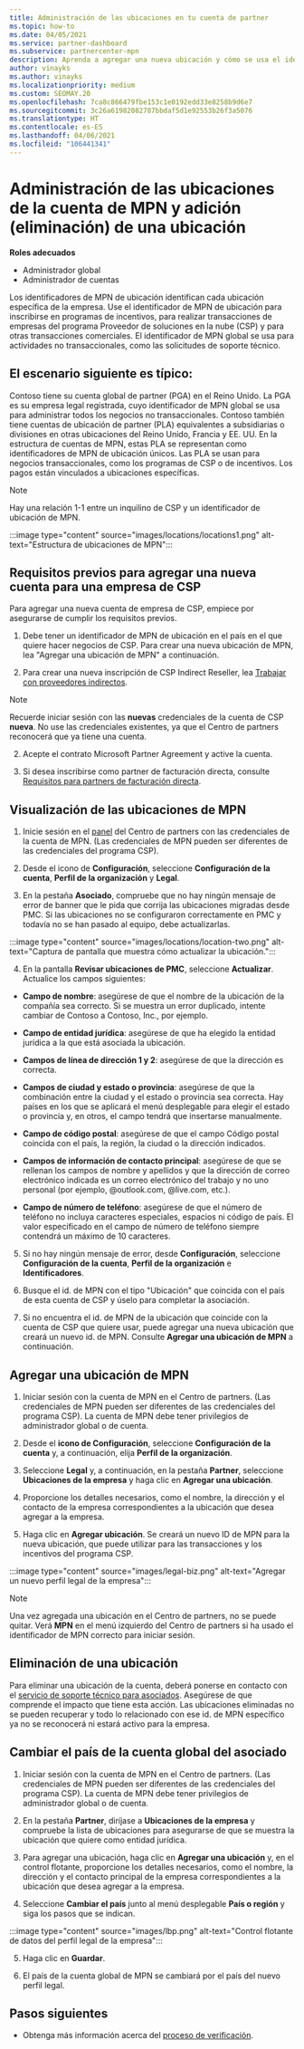 ```yaml
---
title: Administración de las ubicaciones en tu cuenta de partner
ms.topic: how-to
ms.date: 04/05/2021
ms.service: partner-dashboard
ms.subservice: partnercenter-mpn
description: Aprenda a agregar una nueva ubicación y cómo se usa el identificador de MPN de ubicación en programas de incentivos, empresas de CSP, suscripciones y otras transacciones.
author: vinayks
ms.author: vinayks
ms.localizationpriority: medium
ms.custom: SEOMAY.20
ms.openlocfilehash: 7ca8c866479fbe153c1e0192edd33e8258b9d6e7
ms.sourcegitcommit: 3c26a61982082787bbdaf5d1e92553b26f3a5076
ms.translationtype: HT
ms.contentlocale: es-ES
ms.lasthandoff: 04/06/2021
ms.locfileid: "106441341"
---
```

# <a name="manage-your-mpn-account-locations-and-add-delete-a-location"></a>Administración de las ubicaciones de la cuenta de MPN y adición (eliminación) de una ubicación


**Roles adecuados**

- Administrador global
- Administrador de cuentas

Los identificadores de MPN de ubicación identifican cada ubicación específica de la empresa. Use el identificador de MPN de ubicación para inscribirse en programas de incentivos, para realizar transacciones de empresas del programa Proveedor de soluciones en la nube (CSP) y para otras transacciones comerciales. El identificador de MPN global se usa para actividades no transaccionales, como las solicitudes de soporte técnico.

## <a name="the-following-scenario-is-typical"></a>El escenario siguiente es típico:

Contoso tiene su cuenta global de partner (PGA) en el Reino Unido. La PGA es su empresa legal registrada, cuyo identificador de MPN global se usa para administrar todos los negocios no transaccionales. Contoso también tiene cuentas de ubicación de partner (PLA) equivalentes a subsidiarias o divisiones en otras ubicaciones del Reino Unido, Francia y EE. UU. En la estructura de cuentas de MPN, estas PLA se representan como identificadores de MPN de ubicación únicos. Las PLA se usan para negocios transaccionales, como los programas de CSP o de incentivos. Los pagos están vinculados a ubicaciones específicas. 

>[!NOTE]
>Hay una relación 1-1 entre un inquilino de CSP y un identificador de ubicación de MPN.

:::image type="content" source="images/locations/locations1.png" alt-text="Estructura de ubicaciones de MPN":::

## <a name="prerequisites-in-order-to-add-a-new-account-for-a-csp-business"></a>Requisitos previos para agregar una nueva cuenta para una empresa de CSP

Para agregar una nueva cuenta de empresa de CSP, empiece por asegurarse de cumplir los requisitos previos.

1. Debe tener un identificador de MPN de ubicación en el país en el que quiere hacer negocios de CSP. Para crear una nueva ubicación de MPN, lea "Agregar una ubicación de MPN" a continuación.
  
1. Para crear una nueva inscripción de CSP Indirect Reseller, lea [Trabajar con proveedores indirectos](indirect-reseller-tasks-in-partner-center.md#get-started). 

>[!NOTE] 
 >Recuerde iniciar sesión con las **nuevas** credenciales de la cuenta de CSP **nueva**. No use las credenciales existentes, ya que el Centro de partners reconocerá que ya tiene una cuenta.

2. Acepte el contrato Microsoft Partner Agreement y active la cuenta.

1. Si desea inscribirse como partner de facturación directa, consulte [Requisitos para partners de facturación directa](direct-partner-new-requirements.md).

## <a name="view-your-mpn-locations"></a>Visualización de las ubicaciones de MPN

1. Inicie sesión en el [panel](https://partner.microsoft.com/dashboard/home) del Centro de partners con las credenciales de la cuenta de MPN. (Las credenciales de MPN pueden ser diferentes de las credenciales del programa CSP). 
 
1. Desde el icono de **Configuración**, seleccione **Configuración de la cuenta**, **Perfil de la organización** y **Legal**. 

1. En la pestaña **Asociado**, compruebe que no hay ningún mensaje de error de banner que le pida que corrija las ubicaciones migradas desde PMC.  Si las ubicaciones no se configuraron correctamente en PMC y todavía no se han pasado al equipo, debe actualizarlas.

:::image type="content" source="images/locations/location-two.png" alt-text="Captura de pantalla que muestra cómo actualizar la ubicación.":::
 
4.  En la pantalla **Revisar ubicaciones de PMC**, seleccione **Actualizar**.
Actualice los campos siguientes:

- **Campo de nombre**: asegúrese de que el nombre de la ubicación de la compañía sea correcto. Si se muestra un error duplicado, intente cambiar de Contoso a Contoso, Inc., por ejemplo.

- **Campo de entidad jurídica**: asegúrese de que ha elegido la entidad jurídica a la que está asociada la ubicación.

- **Campos de línea de dirección 1 y 2**: asegúrese de que la dirección es correcta.

- **Campos de ciudad y estado o provincia**: asegúrese de que la combinación entre la ciudad y el estado o provincia sea correcta. Hay países en los que se aplicará el menú desplegable para elegir el estado o provincia y, en otros, el campo tendrá que insertarse manualmente.

- **Campo de código postal**: asegúrese de que el campo Código postal coincida con el país, la región, la ciudad o la dirección indicados.

- **Campos de información de contacto principal**: asegúrese de que se rellenan los campos de nombre y apellidos y que la dirección de correo electrónico indicada es un correo electrónico del trabajo y no uno personal (por ejemplo, @outlook.com, @live.com, etc.).

- **Campo de número de teléfono**: asegúrese de que el número de teléfono no incluya caracteres especiales, espacios ni código de país. El valor especificado en el campo de número de teléfono siempre contendrá un máximo de 10 caracteres.

5. Si no hay ningún mensaje de error, desde **Configuración**, seleccione **Configuración de la cuenta**, **Perfil de la organización** e **Identificadores**.

6. Busque el id. de MPN con el tipo "Ubicación" que coincida con el país de esta cuenta de CSP y úselo para completar la asociación.

7. Si no encuentra el id. de MPN de la ubicación que coincide con la cuenta de CSP que quiere usar, puede agregar una nueva ubicación que creará un nuevo id. de MPN. Consulte **Agregar una ubicación de MPN** a continuación.

## <a name="add-an-mpn-location"></a>Agregar una ubicación de MPN

1. Iniciar sesión con la cuenta de MPN en el Centro de partners. (Las credenciales de MPN pueden ser diferentes de las credenciales del programa CSP). La cuenta de MPN debe tener privilegios de administrador global o de cuenta. 

1. Desde el **icono de Configuración**, seleccione **Configuración de la cuenta** y, a continuación, elija **Perfil de la organización**.

2. Seleccione **Legal** y, a continuación, en la pestaña **Partner**, seleccione **Ubicaciones de la empresa** y haga clic en **Agregar una ubicación**.

3. Proporcione los detalles necesarios, como el nombre, la dirección y el contacto de la empresa correspondientes a la ubicación que desea agregar a la empresa.
 
1. Haga clic en **Agregar ubicación**. Se creará un nuevo ID de MPN para la nueva ubicación, que puede utilizar para las transacciones y los incentivos del programa CSP.

:::image type="content" source="images/legal-biz.png" alt-text="Agregar un nuevo perfil legal de la empresa":::

> [!NOTE]
> Una vez agregada una ubicación en el Centro de partners, no se puede quitar. Verá **MPN** en el menú izquierdo del Centro de partners si ha usado el identificador de MPN correcto para iniciar sesión.


## <a name="delete-a-location"></a>Eliminación de una ubicación

Para eliminar una ubicación de la cuenta, deberá ponerse en contacto con el [servicio de soporte técnico para asociados](https://partner.microsoft.com/dashboard/support/servicerequests/create?stage=2&topicid=1af7f3a0-1757-3543-4b6a-c945c3ad187b). Asegúrese de que comprende el impacto que tiene esta acción. Las ubicaciones eliminadas no se pueden recuperar y todo lo relacionado con ese id. de MPN específico ya no se reconocerá ni estará activo para la empresa.

## <a name="change-country-of-partner-global-account"></a>Cambiar el país de la cuenta global del asociado 

1. Iniciar sesión con la cuenta de MPN en el Centro de partners. (Las credenciales de MPN pueden ser diferentes de las credenciales del programa CSP). La cuenta de MPN debe tener privilegios de administrador global o de cuenta. 

2. En la pestaña **Partner**, diríjase a **Ubicaciones de la empresa** y compruebe la lista de ubicaciones para asegurarse de que se muestra la ubicación que quiere como entidad jurídica. 
 
1. Para agregar una ubicación, haga clic en **Agregar una ubicación** y, en el control flotante, proporcione los detalles necesarios, como el nombre, la dirección y el contacto principal de la empresa correspondientes a la ubicación que desea agregar a la empresa. 
 
1. Seleccione **Cambiar el país** junto al menú desplegable **País o región** y siga los pasos que se indican. 

:::image type="content" source="images/lbp.png" alt-text="Control flotante de datos del perfil legal de la empresa":::

5. Haga clic en **Guardar**.

6. El país de la cuenta global de MPN se cambiará por el país del nuevo perfil legal.
  
## <a name="next-steps"></a>Pasos siguientes

- Obtenga más información acerca del [proceso de verificación](verification-responses.md).
